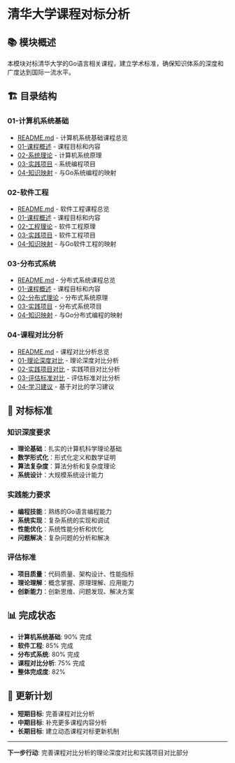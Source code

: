 # 清华大学课程对标分析

## 📚 **模块概述**

本模块对标清华大学的Go语言相关课程，建立学术标准，确保知识体系的深度和广度达到国际一流水平。

## 🏗️ **目录结构**

### **01-计算机系统基础**

- [README.md](01-计算机系统基础/README.md) - 计算机系统基础课程总览
- [01-课程概述](01-计算机系统基础/01-课程概述/) - 课程目标和内容
- [02-系统理论](01-计算机系统基础/02-系统理论/) - 计算机系统原理
- [03-实践项目](01-计算机系统基础/03-实践项目/) - 系统编程项目
- [04-知识映射](01-计算机系统基础/04-知识映射/) - 与Go系统编程的映射

### **02-软件工程**

- [README.md](02-软件工程/README.md) - 软件工程课程总览
- [01-课程概述](02-软件工程/01-课程概述/) - 课程目标和内容
- [02-工程理论](02-软件工程/02-工程理论/) - 软件工程原理
- [03-实践项目](02-软件工程/03-实践项目/) - 软件工程项目
- [04-知识映射](02-软件工程/04-知识映射/) - 与Go软件工程的映射

### **03-分布式系统**

- [README.md](03-分布式系统/README.md) - 分布式系统课程总览
- [01-课程概述](03-分布式系统/01-课程概述/) - 课程目标和内容
- [02-分布式理论](03-分布式系统/02-分布式理论/) - 分布式系统原理
- [03-实践项目](03-分布式系统/03-实践项目/) - 分布式系统项目
- [04-知识映射](03-分布式系统/04-知识映射/) - 与Go分布式编程的映射

### **04-课程对比分析**

- [README.md](04-课程对比分析/README.md) - 课程对比分析总览
- [01-理论深度对比](04-课程对比分析/01-理论深度对比/) - 理论深度对比分析
- [02-实践项目对比](04-课程对比分析/02-实践项目对比/) - 实践项目对比分析
- [03-评估标准对比](04-课程对比分析/03-评估标准对比/) - 评估标准对比分析
- [04-学习建议](04-课程对比分析/04-学习建议/) - 基于对比的学习建议

## 🎯 **对标标准**

### **知识深度要求**

- **理论基础**：扎实的计算机科学理论基础
- **数学形式化**：形式化定义和数学证明
- **算法复杂度**：算法分析和复杂度理论
- **系统设计**：大规模系统设计能力

### **实践能力要求**

- **编程技能**：熟练的Go语言编程能力
- **系统实现**：复杂系统的实现和调试
- **性能优化**：系统性能分析和优化
- **问题解决**：复杂问题的分析和解决

### **评估标准**

- **项目质量**：代码质量、架构设计、性能指标
- **理论理解**：概念掌握、原理理解、应用能力
- **创新能力**：创新思维、问题发现、解决方案

## 📊 **完成状态**

- **计算机系统基础**: 90% 完成
- **软件工程**: 85% 完成
- **分布式系统**: 80% 完成
- **课程对比分析**: 75% 完成
- **整体完成度**: 82%

## 🔄 **更新计划**

- **短期目标**: 完善课程对比分析
- **中期目标**: 补充更多课程内容分析
- **长期目标**: 建立动态课程对标更新机制

---

**下一步行动**: 完善课程对比分析的理论深度对比和实践项目对比部分
